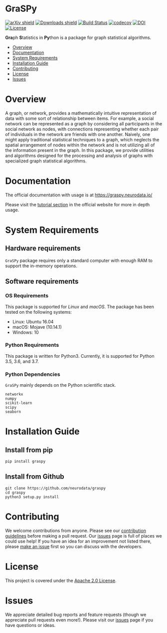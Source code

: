 # GraSPy
[![arXiv shield](https://img.shields.io/badge/arXiv-1904.05329-red.svg?style=flat)](https://arxiv.org/abs/1904.05329)
[![Downloads shield](https://img.shields.io/pypi/dm/graspy.svg)](https://pypi.org/project/graspy/)
[![Build Status](https://travis-ci.org/neurodata/graspy.svg?branch=master)](https://travis-ci.org/neurodata/graspy)
[![codecov](https://codecov.io/gh/neurodata/graspy/branch/master/graph/badge.svg)](https://codecov.io/gh/neurodata/graspy)
[![DOI](https://zenodo.org/badge/147768493.svg)](https://zenodo.org/badge/latestdoi/147768493)
[![License](https://img.shields.io/badge/License-Apache%202.0-blue.svg)](https://opensource.org/licenses/Apache-2.0)


**Gra**ph **S**tatistics in **Py**thon is a package for graph statistical algorithms.

- [Overview](#overview)
- [Documentation](#documentation)
- [System Requirements](#system-requirements)
- [Installation Guide](#installation-guide)
- [Contributing](#contributing)
- [License](#license)
- [Issues](#issues)

# Overview
A graph, or network, provides a mathematically intuitive representation of data with some sort of relationship between items. For example, a social network can be represented as a graph by considering all participants in the social network as nodes, with connections representing whether each pair of individuals in the network are friends with one another. Naively, one might apply traditional statistical techniques to a graph, which neglects the spatial arrangement of nodes within the network and is not utilizing all of the information present in the graph. In this package, we provide utilities and algorithms designed for the processing and analysis of graphs with specialized graph statistical algorithms.

# Documentation
The official documentation with usage is at https://graspy.neurodata.io/

Please visit the [tutorial section](https://graspy.neurodata.io/tutorial.html) in the official website for more in depth usage.

# System Requirements
## Hardware requirements
`GraSPy` package requires only a standard computer with enough RAM to support the in-memory operations. 

## Software requirements
### OS Requirements
This package is supported for *Linux* and *macOS*. The package has been tested on the following systems:
+ Linux: Ubuntu 16.04
+ macOS: Mojave (10.14.1)
+ Windows: 10 

### Python Requirements
This package is written for Python3. Currently, it is supported for Python 3.5, 3.6, and 3.7.

### Python Dependencies
`GraSPy` mainly depends on the Python scientific stack.
```
networkx
numpy
scikit-learn
scipy
seaborn
```

# Installation Guide
## Install from pip
```
pip install graspy
```

## Install from Github
```
git clone https://github.com/neurodata/graspy
cd graspy
python3 setup.py install
```

# Contributing
We welcome contributions from anyone. Please see our [contribution guidelines](https://github.com/neurodata/graspy/blob/master/CONTRIBUTING.md) before making a pull request. Our 
[issues](https://github.com/neurodata/graspy/issues) page is full of places we could use help! 
If you have an idea for an improvement not listed there, please 
[make an issue](https://github.com/neurodata/graspy/issues/new) first so you can discuss with the 
developers. 

# License
This project is covered under the [Apache 2.0 License](https://github.com/neurodata/graspy/blob/master/LICENSE).

# Issues
We appreciate detailed bug reports and feature requests (though we appreciate pull requests even more!). Please visit our [issues](https://github.com/neurodata/graspy/issues) page if you have questions or ideas.
